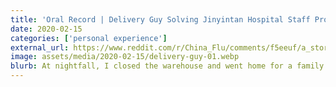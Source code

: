 ```yaml
---
title: 'Oral Record | Delivery Guy Solving Jinyintan Hospital Staff Problems: I Was Not Delivering Packages, I Was Delivering People that Saved Lives!'
date: 2020-02-15
categories: ['personal experience']
external_url: https://www.reddit.com/r/China_Flu/comments/f5eeuf/a_story_of_wangyong_a_delivery_man_helped_over/
image: assets/media/2020-02-15/delivery-guy-01.webp
blurb: At nightfall, I closed the warehouse and went home for a family get together dinner. At 10PM I saw a nurse from Jinyintan Hospital posted a request, saying "Please help, no cars are allowed here, buses and metros are not running, I can't go home, it takes 4 hours to walk home". It was posted at 6pm and nobody responded.
---
```


